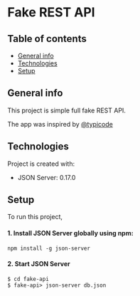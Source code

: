 # Fake REST API
## Table of contents
* [General info](#general-info)
* [Technologies](#technologies)
* [Setup](#setup)
## General info
This project is simple full fake REST API.

The app was inspired by [@typicode]( https://github.com/typicode/json-server )
## Technologies
Project is created with:
* JSON Server: 0.17.0
## Setup
To run this project, 
#### **1. Install JSON Server globally using npm:**
```
npm install -g json-server
```
#### **2. Start JSON Server**
```
$ cd fake-api
$ fake-api> json-server db.json
```
